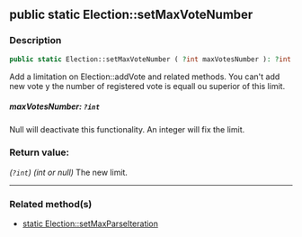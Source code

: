 ## public static Election::setMaxVoteNumber

### Description    

```php
public static Election::setMaxVoteNumber ( ?int maxVotesNumber ): ?int
```

Add a limitation on Election::addVote and related methods. You can't add new vote y the number of registered vote is equall ou superior of this limit.
    

##### **maxVotesNumber:** *```?int```*   
Null will deactivate this functionality. An integer will fix the limit.    


### Return value:   

*(```?int```)* *(int or null)* The new limit.


---------------------------------------

### Related method(s)      

* [static Election::setMaxParseIteration](../Election%20Class/public%20static%20Election--setMaxParseIteration.md)    
